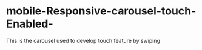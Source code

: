 # mobile-Responsive-carousel-touch-Enabled-
This is the carousel used to develop touch feature by swiping
